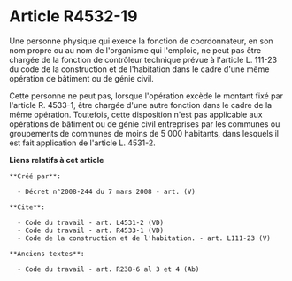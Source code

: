 # Article R4532-19

Une personne physique qui exerce la fonction de coordonnateur, en son nom propre ou au nom de l'organisme qui l'emploie, ne
peut pas être chargée de la fonction de contrôleur technique prévue à l'article L. 111-23 du code de la construction et de
l'habitation dans le cadre d'une même opération de bâtiment ou de génie civil. 

Cette personne ne peut pas, lorsque l'opération excède le montant fixé par l'article R. 4533-1, être chargée d'une autre
fonction dans le cadre de la même opération. Toutefois, cette disposition n'est pas applicable aux opérations de bâtiment ou
de génie civil entreprises par les communes ou groupements de communes de moins de 5 000 habitants, dans lesquels il est fait
application de l'article L. 4531-2.

**Liens relatifs à cet article**

	**Créé par**:

	  - Décret n°2008-244 du 7 mars 2008 - art. (V)

	**Cite**:

	  - Code du travail - art. L4531-2 (VD)
	  - Code du travail - art. R4533-1 (VD)
	  - Code de la construction et de l'habitation. - art. L111-23 (V)

	**Anciens textes**:

	  - Code du travail - art. R238-6 al 3 et 4 (Ab)
